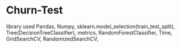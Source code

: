 # Churn-Test
library used Pandas, Numpy, sklearn.model_selection(train_test_split), Tree(DecisionTreeClassifier), metrics, RandomForestClassifier, Time, GridSearchCV, RandomizedSearchCV, 
